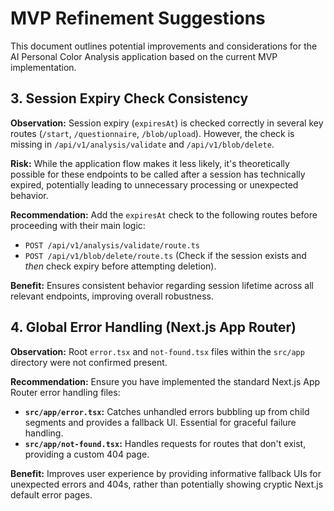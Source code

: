 # MVP Refinement Suggestions

This document outlines potential improvements and considerations for the AI Personal Color Analysis application based on the current MVP implementation.

## 3. Session Expiry Check Consistency

**Observation:**
Session expiry (`expiresAt`) is checked correctly in several key routes (`/start`, `/questionnaire`, `/blob/upload`). However, the check is missing in `/api/v1/analysis/validate` and `/api/v1/blob/delete`.

**Risk:**
While the application flow makes it less likely, it's theoretically possible for these endpoints to be called after a session has technically expired, potentially leading to unnecessary processing or unexpected behavior.

**Recommendation:**
Add the `expiresAt` check to the following routes before proceeding with their main logic:

- `POST /api/v1/analysis/validate/route.ts`
- `POST /api/v1/blob/delete/route.ts` (Check if the session exists and _then_ check expiry before attempting deletion).

**Benefit:** Ensures consistent behavior regarding session lifetime across all relevant endpoints, improving overall robustness.

## 4. Global Error Handling (Next.js App Router)

**Observation:**
Root `error.tsx` and `not-found.tsx` files within the `src/app` directory were not confirmed present.

**Recommendation:**
Ensure you have implemented the standard Next.js App Router error handling files:

- **`src/app/error.tsx`:** Catches unhandled errors bubbling up from child segments and provides a fallback UI. Essential for graceful failure handling.
- **`src/app/not-found.tsx`:** Handles requests for routes that don't exist, providing a custom 404 page.

**Benefit:** Improves user experience by providing informative fallback UIs for unexpected errors and 404s, rather than potentially showing cryptic Next.js default error pages.
